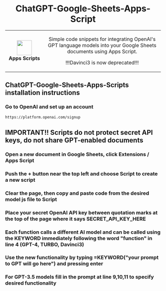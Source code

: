 <h1 align="center">ChatGPT-Google-Sheets-Apps-Script</h1>
<table align="center">
  <tr>
    <td align="center" height="108" width="108">
        <img     src="https://seeklogo.com/images/G/google-apps-script-logo-BDEAA5E2DF-seeklogo.com.png"
        width="48"
        height="48"
        />
        <br /><strong>Apps Scripts</strong>
    </td>
    <td align="center" height="108">
      <p align="center">Simple code snippets for integrating OpenAI's GPT language models into your Google Sheets documents using Apps Script.
        <p align="center">!!!Davinci3 is now deprecated!!!
      </p>
      </p>
     </td>
   </tr>
 </table>


## ChatGPT-Google-Sheets-Apps-Scripts installation instructions

### Go to OpenAI and set up an account
```sh
https://platform.openai.com/signup
```
## IMPORTANT!! Scripts do not protect secret API keys, do not share GPT-enabled documents
### Open a new document in Google Sheets, click Extensions / Apps Script
### Push the + button near the top left and choose Script to create a new script
### Clear the page, then copy and paste code from the desired model js file to Script
### Place your secret OpenAI API key between quotation marks at the top of the page where it says SECRET_API_KEY_HERE
### Each function calls a different AI model and can be called using the KEYWORD immediately following the word "function" in line 4 (GPT-4, TURBO, Davinci3)
### Use the new functionality by typing =KEYWORD("your prompt to GPT will go here") and pressing enter
### For GPT-3.5 models fill in the prompt at line 9,10,11 to specify desired functionality
